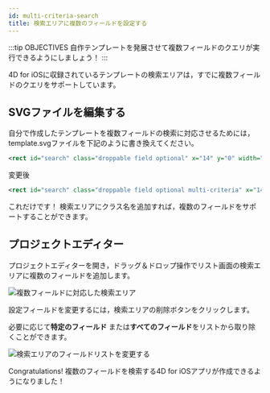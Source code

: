 ```yaml
---
id: multi-criteria-search
title: 検索エリアに複数のフィールドを設定する
---
```


:::tip OBJECTIVES 自作テンプレートを発展させて複数フィールドのクエリが実行できるようにしましょう！ :::

4D for iOSに収録されているテンプレートの検索エリアは，すでに複数フィールドのクエリをサポートしています。

## SVGファイルを編集する

自分で作成したテンプレートを複数フィールドの検索に対応させるためには，template.svgファイルを下記のように書き換えてください。

```xml
<rect id="search" class="droppable field optional" x="14" y="0" width="238" height="30" stroke-dasharray="5,2" ios:type="0,1,2,4,8,9,11,25,35" ios:bind="searchableField"/>

```

変更後

```xml
<rect id="search" class="droppable field optional multi-criteria" x="14" y="0" width="238" height="30" stroke-dasharray="5,2" ios:type="0,1,2,4,8,9,11,25,35" ios:bind="searchableField"/>

```

これだけです！ 検索エリアにクラス名を追加すれば，複数のフィールドをサポートすることができます。

## プロジェクトエディター

プロジェクトエディターを開き，ドラッグ＆ドロップ操作でリスト画面の検索エリアに複数のフィールドを追加します。

![複数フィールドに対応した検索エリア](assets/en/multi-criteria-search/multi-criteria-search-forms-section.png)

設定フィールドを変更するには，検索エリアの削除ボタンをクリックします。

必要に応じて**特定のフィールド** または**すべてのフィールド**をリストから取り除くことができます。

![検索エリアのフィールドリストを変更する](assets/en/multi-criteria-search/multi-criteria-search-forms-section-remove-fields.png)

Congratulations! 複数のフィールドを検索する4D for iOSアプリが作成できるようになりました！